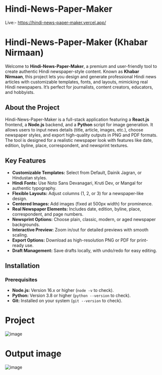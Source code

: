 ﻿# Hindi-News-Paper-Maker 
 Live:- https://hindi-news-paper-maker.vercel.app/
 # Hindi-News-Paper-Maker (Khabar Nirmaan)

Welcome to **Hindi-News-Paper-Maker**, a premium and user-friendly tool to create authentic Hindi newspaper-style content. Known as **Khabar Nirmaan**, this project lets you design and generate professional Hindi news articles with customizable templates, fonts, and layouts, mimicking real Hindi newspapers. It’s perfect for journalists, content creators, educators, and hobbyists.

## About the Project
Hindi-News-Paper-Maker is a full-stack application featuring a **React.js** frontend, a **Node.js** backend, and a **Python** script for image generation. It allows users to input news details (title, article, images, etc.), choose newspaper styles, and export high-quality outputs in PNG and PDF formats. The tool is designed for a realistic newspaper look with features like date, edition, byline, place, correspondent, and newsprint textures.

## Key Features
- **Customizable Templates:** Select from Default, Dainik Jagran, or Hindustan styles.
- **Hindi Fonts:** Use Noto Sans Devanagari, Kruti Dev, or Mangal for authentic typography.
- **Flexible Layouts:** Adjust columns (1, 2, or 3) for a newspaper-like design.
- **Centered Images:** Add images (fixed at 500px width) for prominence.
- **Real Newspaper Elements:** Includes date, edition, byline, place, correspondent, and page numbers.
- **Newsprint Options:** Choose plain, classic, modern, or aged newspaper backgrounds.
- **Interactive Preview:** Zoom in/out for detailed previews with smooth scaling.
- **Export Options:** Download as high-resolution PNG or PDF for print-ready use.
- **Draft Management:** Save drafts locally, with undo/redo for easy editing.

## Installation

### Prerequisites
- **Node.js:** Version 16.x or higher (`node -v` to check).
- **Python:** Version 3.8 or higher (`python --version` to check).
- **Git:** Installed on your system (`git --version` to check).


# Project
![image](https://github.com/user-attachments/assets/e8f53fc6-4167-46be-9766-3e1a3da1f718)

 
# Output image
 ![image](https://github.com/user-attachments/assets/922a55bb-4aa2-47e4-8002-2a17c1aaf651)

